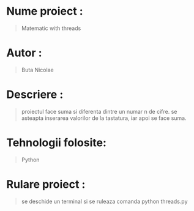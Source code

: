 # Nume proiect :
> Matematic with threads 
# Autor : 
> Buta Nicolae
# Descriere : 
> proiectul face suma si diferenta dintre un numar n de cifre.
> se asteapta inserarea valorilor de la tastatura, iar apoi se face suma. 
# Tehnologii folosite:
> Python
# Rulare proiect : 
> se deschide un terminal si se ruleaza comanda python threads.py 

